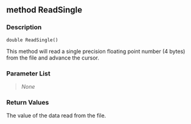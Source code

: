 ## method ReadSingle ##

### Description ###
	double ReadSingle()
This method will read a single precision floating point number (4 bytes) from the file and advance the cursor.

### Parameter List ###
>*None*

### Return Values ###
The value of the data read from the file.